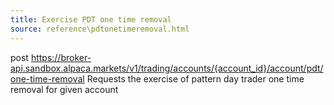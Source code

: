 ```yaml
---
title: Exercise PDT one time removal
source: reference\pdtonetimeremoval.html
---
```


post https://broker-api.sandbox.alpaca.markets/v1/trading/accounts/{account_id}/account/pdt/one-time-removal
Requests the exercise of pattern day trader one time removal for given account
